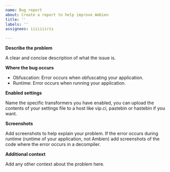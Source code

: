 ```yaml
---
name: Bug report
about: Create a report to help improve Ambien
title: ''
labels: ''
assignees: iiiiiiiris

---
```


**Describe the problem**

A clear and concise description of what the issue is.

**Where the bug occurs**
* Obfuscation: Error occurs when obfuscating your application.
* Runtime: Error occurs when running your application.

**Enabled settings**

Name the specific transformers you have enabled, you can upload the contents of your settings file to a host like vip.ci, pastebin or hastebin if you want.

**Screenshots**

Add screenshots to help explain your problem. If the error occurs during runtime (runtime of your application, not Ambien) add screenshots of the code where the error occurs in a decompiler.

**Additional context**

Add any other context about the problem here.
